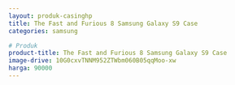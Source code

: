 ```yaml
---
layout: produk-casinghp
title: The Fast and Furious 8 Samsung Galaxy S9 Case
categories: samsung

# Produk
product-title: The Fast and Furious 8 Samsung Galaxy S9 Case
image-drive: 10G0cxvTNNM952ZTWbm060B05qqMoo-xw
harga: 90000
---
```

